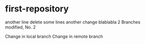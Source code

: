 # first-repository

another line
delete some lines
another change
blablabla
2 Branches modified, No. 2

Change in local branch
Change in remote branch
